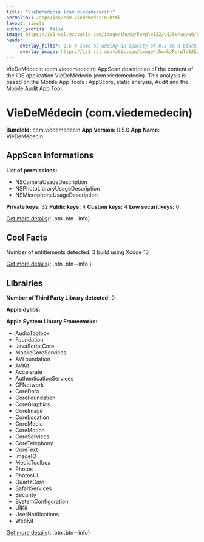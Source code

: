 ```yaml
---
title: "VieDeMédecin (com.viedemedecin)"
permalink: /apps/ios/com.viedemedecin.html
layout: single
author_profile: false
image: https://is1-ssl.mzstatic.com/image/thumb/Purple122/v4/8e/ad/a0/8eada018-459e-ca0b-c1e5-07dd5df2ae62/AppIcon-0-0-1x_U007emarketing-0-0-0-7-0-0-sRGB-0-0-0-GLES2_U002c0-512MB-85-220-0-0.png/512x512bb.jpg
header: 
     overlay_filter: 0.5 # same as adding an opacity of 0.5 to a black background
     overlay_image: https://is1-ssl.mzstatic.com/image/thumb/Purple122/v4/8e/ad/a0/8eada018-459e-ca0b-c1e5-07dd5df2ae62/AppIcon-0-0-1x_U007emarketing-0-0-0-7-0-0-sRGB-0-0-0-GLES2_U002c0-512MB-85-220-0-0.png/512x512bb.jpg
---
```

VieDeMédecin (com.viedemedecin) AppScan description of the content of the iOS application VieDeMédecin (com.viedemedecin). This analysis is based on the Mobile App Tools : AppScore, static analysis, Audit and the Mobile Audit App Tool.

# VieDeMédecin (com.viedemedecin)

**BundleId:** com.viedemedecin
**App Version:** 0.5.0
**App Name:** VieDeMédecin


## AppScan informations 

**List of permissions:** 
- NSCameraUsageDescription
- NSPhotoLibraryUsageDescription
- NSMicrophoneUsageDescription
  
  
**Private keys:** 32
**Public keys:** 4
**Custom keys:** 4
**Low securit keys:** 0
  
[Get more details](/pricing.html){: .btn .btn--info}

## Cool Facts

Number of entitlements detected: 3
build using Xcode 13
  
[Get more details](/pricing.html){: .btn .btn--info }

## Librairies 
**Number of Third Party Library detected:** 0


**Apple dylibs:**


**Apple System Library Frameworks:**
- AudioToolbox
- Foundation
- JavaScriptCore
- MobileCoreServices
- AVFoundation
- AVKit
- Accelerate
- AuthenticationServices
- CFNetwork
- CoreData
- CoreFoundation
- CoreGraphics
- CoreImage
- CoreLocation
- CoreMedia
- CoreMotion
- CoreServices
- CoreTelephony
- CoreText
- ImageIO
- MediaToolbox
- Photos
- PhotosUI
- QuartzCore
- SafariServices
- Security
- SystemConfiguration
- UIKit
- UserNotifications
- WebKit


  
[Get more details](/pricing.html){: .btn .btn--info}

